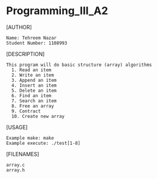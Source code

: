 # Programming_III_A2

[AUTHOR]

    Name: Tehreem Nazar
    Student Number: 1108993

[DESCRIPTION]

    This program will do basic structure (array) algorithms
      1. Read an item
      2. Write an item
      3. Append an item
      4. Insert an item
      5. Delete an item
      6. Find an item
      7. Search an item
      8. Free an array
      9. Contract
      10. Create new array

[USAGE]

    Example make: make
    Example execute: ./test[1-8]

[FILENAMES]

    array.c
    array.h
    


